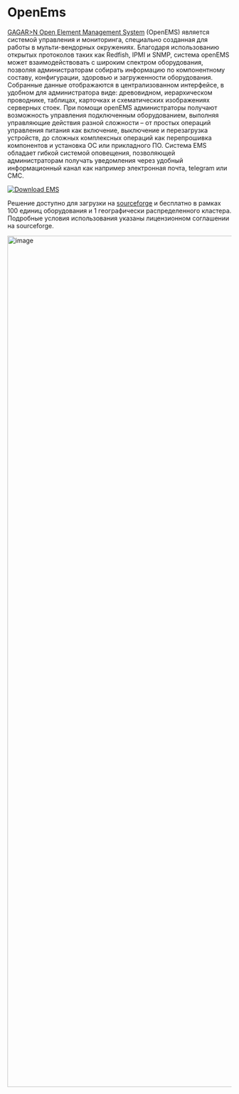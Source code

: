 # OpenEms

[GAGAR>N Open Element Management System](https://gagarin.me/ems) (OpenEMS) является системой управления и мониторинга, специально созданная для работы в мульти-вендорных окружениях. Благодаря использованию открытых протоколов таких как Redfish, IPMI и SNMP, система openEMS может взаимодействовать с широким спектром оборудования, позволяя администраторам собирать информацию по компонентному составу, конфигурации, здоровью и загруженности оборудования. Собранные данные отображаются в централизованном интерфейсе, в удобном для администратора виде: древовидном, иерархическом проводнике, таблицах, карточках и схематических изображениях серверных стоек. При помощи openEMS администраторы получают возможность управления подключенным оборудованием, выполняя управляющие действия разной сложности – от простых операций управления питания как включение, выключение и перезагрузка устройств, до сложных комплексных операций как перепрошивка компонентов и установка ОС или прикладного ПО. Система EMS обладает гибкой системой оповещения, позволяющей администраторам получать уведомления через удобный информационный канал как например электронная почта, telegram или СМС.

[![Download EMS](https://a.fsdn.com/con/app/sf-download-button)](https://sourceforge.net/projects/ems/files/latest/download)

Решение доступно для загрузки на [sourceforge](https://sourceforge.net/projects/ems/) и бесплатно в рамках 100 единиц оборудования и 1 географически распределенного кластера. Подробные условия использования указаны лицензионном соглашении на sourceforge.

<img width="1916" alt="image" src="https://github.com/BergenIt/OpenEms/assets/109030262/ff312761-2157-43b6-94bf-fa82e3aa7f00">


